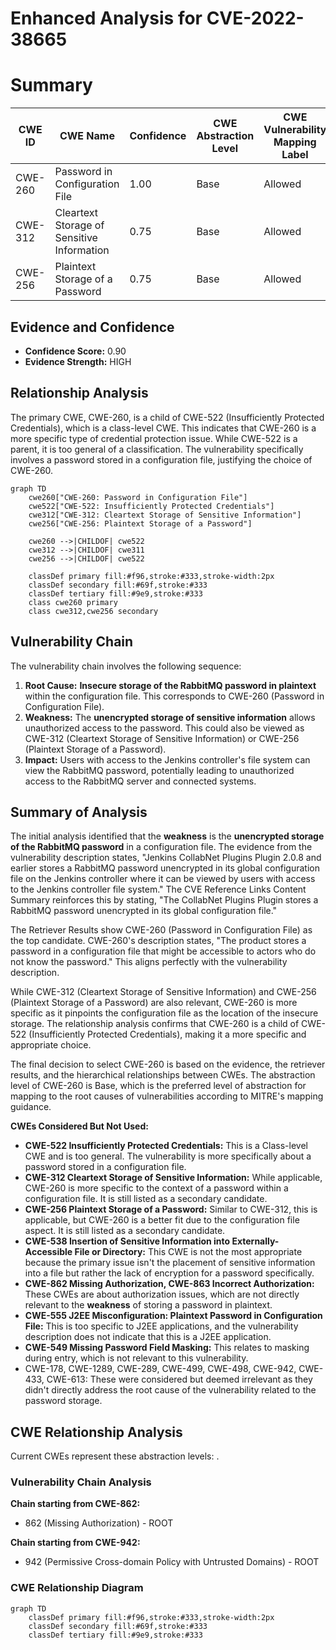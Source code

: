 # Enhanced Analysis for CVE-2022-38665

# Summary
| CWE ID | CWE Name | Confidence | CWE Abstraction Level | CWE Vulnerability Mapping Label | CWE-Vulnerability Mapping Notes |
|---|---|---|---|---|---|
| CWE-260 | Password in Configuration File | 1.00 | Base | Allowed | Primary CWE |
| CWE-312 | Cleartext Storage of Sensitive Information | 0.75 | Base | Allowed | Secondary Candidate |
| CWE-256 | Plaintext Storage of a Password | 0.75 | Base | Allowed | Secondary Candidate |

## Evidence and Confidence

*   **Confidence Score:** 0.90
*   **Evidence Strength:** HIGH

## Relationship Analysis
The primary CWE, CWE-260, is a child of CWE-522 (Insufficiently Protected Credentials), which is a class-level CWE. This indicates that CWE-260 is a more specific type of credential protection issue. While CWE-522 is a parent, it is too general of a classification. The vulnerability specifically involves a password stored in a configuration file, justifying the choice of CWE-260.

```mermaid
graph TD
    cwe260["CWE-260: Password in Configuration File"]
    cwe522["CWE-522: Insufficiently Protected Credentials"]
    cwe312["CWE-312: Cleartext Storage of Sensitive Information"]
    cwe256["CWE-256: Plaintext Storage of a Password"]

    cwe260 -->|CHILDOF| cwe522
    cwe312 -->|CHILDOF| cwe311
    cwe256 -->|CHILDOF| cwe522

    classDef primary fill:#f96,stroke:#333,stroke-width:2px
    classDef secondary fill:#69f,stroke:#333
    classDef tertiary fill:#9e9,stroke:#333
    class cwe260 primary
    class cwe312,cwe256 secondary
```

## Vulnerability Chain
The vulnerability chain involves the following sequence:
1.  **Root Cause:** **Insecure storage of the RabbitMQ password in plaintext** within the configuration file. This corresponds to CWE-260 (Password in Configuration File).
2.  **Weakness:** The **unencrypted storage of sensitive information** allows unauthorized access to the password. This could also be viewed as CWE-312 (Cleartext Storage of Sensitive Information) or CWE-256 (Plaintext Storage of a Password).
3.  **Impact:** Users with access to the Jenkins controller's file system can view the RabbitMQ password, potentially leading to unauthorized access to the RabbitMQ server and connected systems.

## Summary of Analysis
The initial analysis identified that the **weakness** is the **unencrypted storage of the RabbitMQ password** in a configuration file. The evidence from the vulnerability description states, "Jenkins CollabNet Plugins Plugin 2.0.8 and earlier stores a RabbitMQ password unencrypted in its global configuration file on the Jenkins controller where it can be viewed by users with access to the Jenkins controller file system." The CVE Reference Links Content Summary reinforces this by stating, "The CollabNet Plugins Plugin stores a RabbitMQ password unencrypted in its global configuration file."

The Retriever Results show CWE-260 (Password in Configuration File) as the top candidate. CWE-260's description states, "The product stores a password in a configuration file that might be accessible to actors who do not know the password." This aligns perfectly with the vulnerability description.

While CWE-312 (Cleartext Storage of Sensitive Information) and CWE-256 (Plaintext Storage of a Password) are also relevant, CWE-260 is more specific as it pinpoints the configuration file as the location of the insecure storage. The relationship analysis confirms that CWE-260 is a child of CWE-522 (Insufficiently Protected Credentials), making it a more specific and appropriate choice.

The final decision to select CWE-260 is based on the evidence, the retriever results, and the hierarchical relationships between CWEs. The abstraction level of CWE-260 is Base, which is the preferred level of abstraction for mapping to the root causes of vulnerabilities according to MITRE's mapping guidance.

**CWEs Considered But Not Used:**

*   **CWE-522 Insufficiently Protected Credentials:** This is a Class-level CWE and is too general. The vulnerability is more specifically about a password stored in a configuration file.
*   **CWE-312 Cleartext Storage of Sensitive Information:** While applicable, CWE-260 is more specific to the context of a password within a configuration file. It is still listed as a secondary candidate.
*   **CWE-256 Plaintext Storage of a Password:** Similar to CWE-312, this is applicable, but CWE-260 is a better fit due to the configuration file aspect. It is still listed as a secondary candidate.
*   **CWE-538 Insertion of Sensitive Information into Externally-Accessible File or Directory:** This CWE is not the most appropriate because the primary issue isn't the placement of sensitive information into a file but rather the lack of encryption for a password specifically.
*   **CWE-862 Missing Authorization, CWE-863 Incorrect Authorization:** These CWEs are about authorization issues, which are not directly relevant to the **weakness** of storing a password in plaintext.
*   **CWE-555 J2EE Misconfiguration: Plaintext Password in Configuration File:** This is too specific to J2EE applications, and the vulnerability description does not indicate that this is a J2EE application.
*   **CWE-549 Missing Password Field Masking:** This relates to masking during entry, which is not relevant to this vulnerability.
*    CWE-178, CWE-1289, CWE-289, CWE-499, CWE-498, CWE-942, CWE-433, CWE-613: These were considered but deemed irrelevant as they didn't directly address the root cause of the vulnerability related to the password storage.


## CWE Relationship Analysis

Current CWEs represent these abstraction levels: .


### Vulnerability Chain Analysis

**Chain starting from CWE-862:**
- 862 (Missing Authorization) - ROOT


**Chain starting from CWE-942:**
- 942 (Permissive Cross-domain Policy with Untrusted Domains) - ROOT



### CWE Relationship Diagram

```mermaid
graph TD
    classDef primary fill:#f96,stroke:#333,stroke-width:2px
    classDef secondary fill:#69f,stroke:#333
    classDef tertiary fill:#9e9,stroke:#333
```